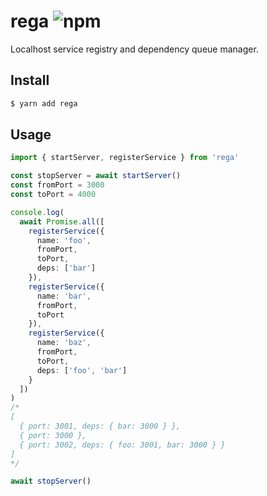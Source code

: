 # rega ![npm](https://flat.badgen.net/npm/v/rega)

Localhost service registry and dependency queue manager.

## Install

```sh
$ yarn add rega
```

## Usage

```ts
import { startServer, registerService } from 'rega'

const stopServer = await startServer()
const fromPort = 3000
const toPort = 4000

console.log(
  await Promise.all([
    registerService({
      name: 'foo',
      fromPort,
      toPort,
      deps: ['bar']
    }),
    registerService({
      name: 'bar',
      fromPort,
      toPort
    }),
    registerService({
      name: 'baz',
      fromPort,
      toPort,
      deps: ['foo', 'bar']
    }
  ])
)
/*
[
  { port: 3001, deps: { bar: 3000 } },
  { port: 3000 },
  { port: 3002, deps: { foo: 3001, bar: 3000 } }
]
*/

await stopServer()
```

